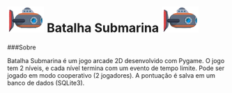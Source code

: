 ![alt text](https://github.com/dossantos15/BatalhaSubmarina/blob/master/asset/Jogador1.png "BatalhaSubmarina")   Batalha Submarina   ![alt text](https://github.com/dossantos15/BatalhaSubmarina/blob/master/asset/Jogador1.png "BatalhaSubmarina")
===============

###Sobre

Batalha Submarina é um jogo arcade 2D desenvolvido com Pygame. 
O jogo tem 2 níveis, e cada nível termina com um evento de tempo limite. 
Pode ser jogado em modo cooperativo (2 jogadores). 
A pontuação é salva em um banco de dados (SQLite3).
